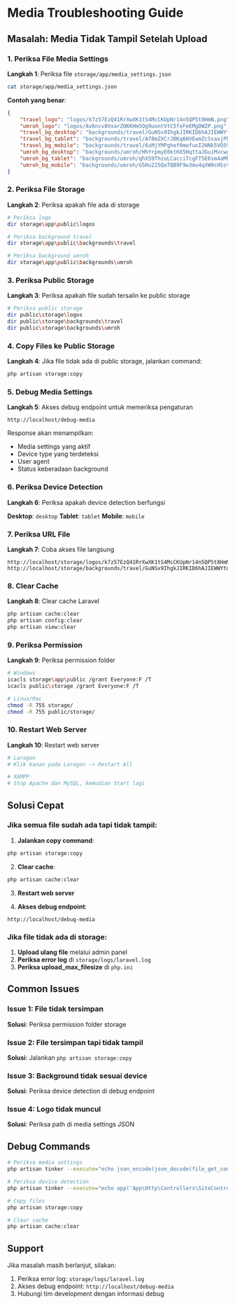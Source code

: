 # Media Troubleshooting Guide

## Masalah: Media Tidak Tampil Setelah Upload

### 1. Periksa File Media Settings

**Langkah 1**: Periksa file `storage/app/media_settings.json`
```bash
cat storage/app/media_settings.json
```

**Contoh yang benar**:
```json
{
    "travel_logo": "logos/k7z57EzQ41RrXwXK1tS4McCKUpNr14n5QP5t8HmN.png",
    "umroh_logo": "logos/Av6ncv8VxarZOKKHm5Og9uontVtC5feFeEMgDWZP.png",
    "travel_bg_desktop": "backgrounds/travel/GuNSx9IhgkJIRKID6hAJIEWWYtodh8YX57WrSmSJ.jpg",
    "travel_bg_tablet": "backgrounds/travel/Af8mZXCrJBKq6HVEwmZcSsaxjPbiNRudDUf3TelI.png",
    "travel_bg_mobile": "backgrounds/travel/6sMjYMPghef0mofuoI2HNk5VO59Ya6aVPEzCQnZF.png",
    "umroh_bg_desktop": "backgrounds/umroh/HhYrpmyE0ktHX5HqttaJGuiMvcwgVLgIjYfu6uze.jpg",
    "umroh_bg_tablet": "backgrounds/umroh/qhX59ThzuLCacciTcgFT5E6sm4aMkoMQ4Osyt4eK.png",
    "umroh_bg_mobile": "backgrounds/umroh/G5Hu225QoTQB9F9w3mu4qXW9cHSsVIjNMyK7vPAP.png"
}
```

### 2. Periksa File Storage

**Langkah 2**: Periksa apakah file ada di storage
```bash
# Periksa logo
dir storage\app\public\logos

# Periksa background travel
dir storage\app\public\backgrounds\travel

# Periksa background umroh
dir storage\app\public\backgrounds\umroh
```

### 3. Periksa Public Storage

**Langkah 3**: Periksa apakah file sudah tersalin ke public storage
```bash
# Periksa public storage
dir public\storage\logos
dir public\storage\backgrounds\travel
dir public\storage\backgrounds\umroh
```

### 4. Copy Files ke Public Storage

**Langkah 4**: Jika file tidak ada di public storage, jalankan command:
```bash
php artisan storage:copy
```

### 5. Debug Media Settings

**Langkah 5**: Akses debug endpoint untuk memeriksa pengaturan
```
http://localhost/debug-media
```

Response akan menampilkan:
- Media settings yang aktif
- Device type yang terdeteksi
- User agent
- Status keberadaan background

### 6. Periksa Device Detection

**Langkah 6**: Periksa apakah device detection berfungsi

**Desktop**: `desktop`
**Tablet**: `tablet` 
**Mobile**: `mobile`

### 7. Periksa URL File

**Langkah 7**: Coba akses file langsung
```
http://localhost/storage/logos/k7z57EzQ41RrXwXK1tS4McCKUpNr14n5QP5t8HmN.png
http://localhost/storage/backgrounds/travel/GuNSx9IhgkJIRKID6hAJIEWWYtodh8YX57WrSmSJ.jpg
```

### 8. Clear Cache

**Langkah 8**: Clear cache Laravel
```bash
php artisan cache:clear
php artisan config:clear
php artisan view:clear
```

### 9. Periksa Permission

**Langkah 9**: Periksa permission folder
```bash
# Windows
icacls storage\app\public /grant Everyone:F /T
icacls public\storage /grant Everyone:F /T

# Linux/Mac
chmod -R 755 storage/
chmod -R 755 public/storage/
```

### 10. Restart Web Server

**Langkah 10**: Restart web server
```bash
# Laragon
# Klik kanan pada Laragon -> Restart All

# XAMPP
# Stop Apache dan MySQL, kemudian Start lagi
```

## Solusi Cepat

### Jika semua file sudah ada tapi tidak tampil:

1. **Jalankan copy command**:
```bash
php artisan storage:copy
```

2. **Clear cache**:
```bash
php artisan cache:clear
```

3. **Restart web server**

4. **Akses debug endpoint**:
```
http://localhost/debug-media
```

### Jika file tidak ada di storage:

1. **Upload ulang file** melalui admin panel
2. **Periksa error log** di `storage/logs/laravel.log`
3. **Periksa upload_max_filesize** di `php.ini`

## Common Issues

### Issue 1: File tidak tersimpan
**Solusi**: Periksa permission folder storage

### Issue 2: File tersimpan tapi tidak tampil
**Solusi**: Jalankan `php artisan storage:copy`

### Issue 3: Background tidak sesuai device
**Solusi**: Periksa device detection di debug endpoint

### Issue 4: Logo tidak muncul
**Solusi**: Periksa path di media settings JSON

## Debug Commands

```bash
# Periksa media settings
php artisan tinker --execute="echo json_encode(json_decode(file_get_contents(storage_path('app/media_settings.json'))), JSON_PRETTY_PRINT);"

# Periksa device detection
php artisan tinker --execute="echo app('App\Http\Controllers\SiteController')->getDeviceType();"

# Copy files
php artisan storage:copy

# Clear cache
php artisan cache:clear
```

## Support

Jika masalah masih berlanjut, silakan:
1. Periksa error log: `storage/logs/laravel.log`
2. Akses debug endpoint: `http://localhost/debug-media`
3. Hubungi tim development dengan informasi debug 